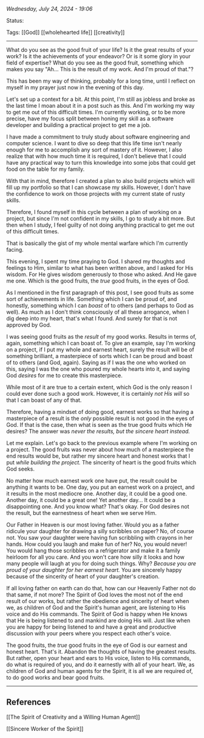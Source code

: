 
*Wednesday, July 24, 2024 - 19:06*

Status:

Tags: [[God]] [[wholehearted life]] [[creativity]]

---

What do you see as the good fruit of your life? Is it the great results of your work? Is it the achievements of your endeavor? Or is it some glory in your field of expertise? What do you see as the good fruit, something which makes you say "Ah... This is the result of my work. And I'm proud of that."?

This has been my way of thinking, probably for a long time, until I reflect on myself in my prayer just now in the evening of this day. 

Let's set up a context for a bit. At this point, I'm still as jobless and broke as the last time I moan about it in a post such as this. And I'm working my way to get me out of this difficult times. I'm currently working, or to be more precise, have my focus split between honing my skill as a software developer and building a practical project to get me a job.

I have made a commitment to truly study about software engineering and computer science. I want to dive so deep that this life time isn't nearly enough for me to accomplish any sort of mastery of it. However, I also realize that with how much time it is required, I don't believe that I could have any practical way to turn this knowledge into some jobs that could get food on the table for my family.

With that in mind, therefore I created a plan to also build projects which will fill up my portfolio so that I can showcase my skills. However, I don't have the confidence to work on those projects with my current state of rusty skills.

Therefore, I found myself in this cycle between a plan of working on a project, but since I'm not confident in my skills, I go to study a bit more. But then when I study, I feel guilty of not doing anything practical to get me out of this difficult times.

That is basically the gist of my whole mental warfare which I'm currently facing.

This evening, I spent my time praying to God. I shared my thoughts and feelings to Him, similar to what has been written above, and I asked for His wisdom. For He gives wisdom generously to those who asked. And He gave me one. Which is the good fruits, the *true* good fruits, in the eyes of God.

As I mentioned in the first paragraph of this post, I see good fruits as some sort of achievements in life. Something which I can be proud of, and honestly, something which I can *boast* of to others (and perhaps to God as well). As much as I don't think consciously of all these arrogance, when I dig deep into my heart, that's what I found. And surely for that is not approved by God.

I was seeing good fruits as the *result* of my good works. Results in terms of, again, something which I can boast of. To give an example, say I'm working on a project, if I put my whole and earnest heart, surely the result will be of something brilliant, a masterpiece of sorts which I can be proud and boast of to others (and God, again). Saying as if I was the one who worked on this, saying I was the one who poured my whole hearts into it, and saying God *desires* for me to create this masterpiece.

While most of it are true to a certain extent, which God is the only reason I could ever done such a good work. However, it is certainly *not His will* so that I can boast of any of that.

Therefore, having a mindset of doing good, earnest works so that having a masterpiece of a result is the *only* possible result is not good in the eyes of God. If that is the case, then what is seen as the true good fruits which He desires? The answer was *never the results, but the sincere heart instead.*

Let me explain. Let's go back to the previous example where I'm working on a project. The good fruits was never about how much of a masterpiece the end results would be, but rather my sincere heart and honest works that I put *while building the project.* The sincerity of heart is the good fruits which God seeks. 

No matter how much earnest work one have put, the result could be anything it wants to be. One day, you put an earnest work on a project, and it results in the most mediocre one. Another day, it could be a good one. Another day, it could be a great one! Yet another day... It could be a disappointing one. And you know what? That's okay. For God desires not the result, but the earnestness of heart when we serve Him.

Our Father in Heaven is our most loving father. Would you as a father ridicule your daughter for drawing a silly scribbles on paper? No, of course not. You saw your daughter were having fun scribbling with crayons in her hands. How could you laugh and make fun of her? No, you would never! You would hang those scribbles on a refrigerator and make it a family heirloom for all you care. And you won't care how silly it looks and how many people will laugh at you for doing such things. Why? *Because you are proud of your daughter for her earnest heart.* You are sincerely happy because of the sincerity of heart of your daughter's creation.

If all loving father on earth can do that, how can our Heavenly Father not do that same, if not more? The Spirit of God loves the most not of the end result of our works, but rather the obedience and sincerity of heart when we, as children of God and the Spirit's human agent, are listening to His voice and do His commands. The Spirit of God is happy when He knows that He is being listened to and mankind are doing His will. Just like when you are happy for being listened to and have a great and productive discussion with your peers where you respect each other's voice.

The good fruits, the *true* good fruits in the eye of God is our earnest and honest heart. That's it. Abandon the thoughts of having the greatest results. But rather, open your heart and ears to His voice, listen to His commands, do what is required of you, and do it earnestly with all of your heart. We, as children of God and human agents for the Spirit, it is all we are required of, to do good works and bear good fruits.

---
## References

[[The Spirit of Creativity and a Willing Human Agent]]

[[Sincere Worker of the Spirit]]